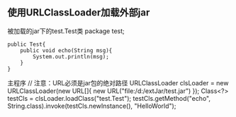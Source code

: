 ## 使用URLClassLoader加载外部jar
被加载的jar下的test.Test类
	package test;

	public Test{
		public void echo(String msg){
			System.out.println(msg);
		}
	}

主程序
	// 注意：URL必须是jar包的绝对路径
	URLClassLoader clsLoader = new URLClassLoader(new URL[]{ new URL("file:/d:/extJar/test.jar") });
	Class<?> testCls = clsLoader.loadClass("test.Test");
	testCls.getMethod("echo", String.class).invoke(testCls.newInstance(), "HelloWorld");
